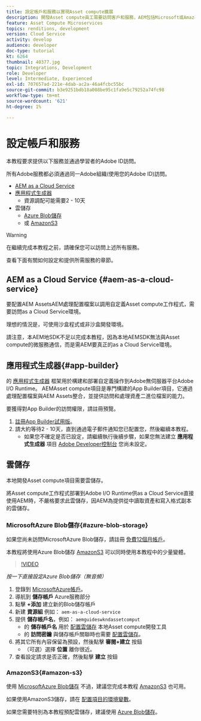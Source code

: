 ```yaml
---
title: 設定帳戶和服務以實現Asset compute擴展
description: 開發Asset compute員工需要訪問客戶和服務，AEM包括Microsoft或Amazon提供的as a Cloud Service、應用構建器和雲儲存。
feature: Asset Compute Microservices
topics: renditions, development
version: Cloud Service
activity: develop
audience: developer
doc-type: tutorial
kt: 6264
thumbnail: 40377.jpg
topic: Integrations, Development
role: Developer
level: Intermediate, Experienced
exl-id: 707657ad-221e-4dab-ac2a-46a4fcbc55bc
source-git-commit: b3e9251bdb18a008be95c1fa9e5c79252a74fc98
workflow-type: tm+mt
source-wordcount: '621'
ht-degree: 1%

---
```


# 設定帳戶和服務

本教程要求提供以下服務並通過學習者的Adobe ID訪問。

所有Adobe服務都必須通過同一Adobe組織(使用您的Adobe ID)訪問。

+ [AEM as a Cloud Service ](#aem-as-a-cloud-service)
+ [應用程式生成器](#app-builder)
   + 資源調配可能需要2 - 10天
+ 雲儲存
   + [Azure Blob儲存](https://azure.microsoft.com/en-us/services/storage/blobs/)
   + 或 [AmazonS3](https://aws.amazon.com/s3/?did=ft_card&amp;trk=ft_card)

>[!WARNING]
>
>在繼續完成本教程之前，請確保您可以訪問上述所有服務。
> 
> 查看下面有關如何設定和提供所需服務的章節。

## AEM as a Cloud Service {#aem-as-a-cloud-service}

要配置AEM AssetsAEM處理配置檔案以調用自定義Asset compute工作程式，需要訪問as a Cloud Service環境。

理想的情況是，可使用沙盒程式或非沙盒開發環境。

請注意，本AEM地SDK不足以完成本教程，因為本地AEMSDK無法與Asset compute的微服務通信，而是需AEM要真正的as a Cloud Service環境。

## 應用程式生成器{#app-builder}

的 [應用程式生成器](https://developer.adobe.com/app-builder/) 框架用於構建和部署自定義操作到Adobe無伺服器平台Adobe I/O Runtime。 AEMAsset compute項目是專門構建的App Builder項目，它通過處理配置檔案與AEM Assets整合，並提供訪問和處理資產二進位檔案的能力。

要獲得對App Builder的訪問權限，請註冊預覽。

1. [註冊App Builder試用版](https://developer.adobe.com/app-builder/trial/)。
1. 請大約等待2 - 10天，直到通過電子郵件通知您已配置您，然後繼續本教程。
   + 如果您不確定是否已設定，請繼續執行後續步驟，如果您無法建立 __應用程式生成器__ 項目 [Adobe Developer控制台](https://developer.adobe.com/console/) 您尚未設定。

## 雲儲存

本地開發Asset compute項目需要雲儲存。

將Asset compute工作程式部署到Adobe I/O Runtime供as a Cloud Service直接使用AEM時，不嚴格要求此雲儲存，因AEM為提供從中讀取資產和寫入格式副本的雲儲存。

### MicrosoftAzure Blob儲存{#azure-blob-storage}

如果您尚未訪問MicrosoftAzure Blob儲存，請註冊 [免費12個月帳戶](https://azure.microsoft.com/en-us/free/)。

本教程將使用Azure Blob儲存 [AmazonS3](#amazon-s3) 可以同時使用本教程中的少量變體。

>[!VIDEO](https://video.tv.adobe.com/v/40377?quality=12&learn=on)

_按一下直接設定Azure Blob儲存（無音頻）_

1. 登錄到 [MicrosoftAzure帳戶](https://azure.microsoft.com/en-us/account/)。
1. 導航到 __儲存帳戶__ Azure服務部分
1. 點擊 __+添加__ 建立新的Blob儲存帳戶
1. 新建 __資源組__ 例如： `aem-as-a-cloud-service`
1. 提供 __儲存帳戶名__，例如： `aemguideswkndassetcomput`
   + 的 __儲存帳戶名__  用於 [配置雲儲存](../develop/environment-variables.md) 本地Asset compute開發工具
   + 的 __訪問密鑰__ 與儲存帳戶關聯時也需要 [配置雲儲存](../develop/environment-variables.md)。
1. 將其它所有內容保留為預設，然後點擊 __審閱+建立__ 按鈕
   + （可選）選擇 __位置__ 離你很近。
1. 查看設定請求是否正確，然後點擊 __建立__ 按鈕

### AmazonS3{#amazon-s3}

使用 [MicrosoftAzure Blob儲存](#azure-blob-storage) 不過，建議您完成本教程 [AmazonS3](https://aws.amazon.com/s3/?did=ft_card&amp;trk=ft_card) 也可用。

如果使用AmazonS3儲存，請在 [配置項目的環境變數](../develop/environment-variables.md#amazon-s3)。

如果您需要特別為本教程預配雲儲存，建議使用 [Azure Blob儲存](#azure-blob-storage)。
